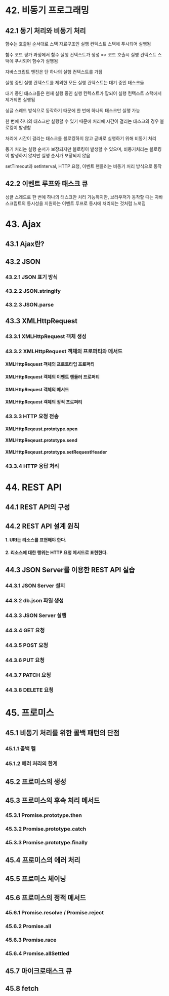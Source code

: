 # 42. 비동기 프로그래밍
## 42.1 동기 처리와 비동기 처리
함수는 호출된 순서대로 스택 자료구조인 실행 컨텍스트 스택에 푸시되어 실행됨

함수 코드 평가 과정에서 함수 실행 컨텍스트가 생성 => 코드 호출시 실행 컨텍스트 스택에 푸시되어 함수가 실행됨

자바스크립트 엔진은 단 하나의 실행 컨텍스트를 가짐

실행 중인 실행 컨텍스트를 제외한 모든 실행 컨텍스트는 대기 중인 태스크들

대기 중인 태스크들은 현재 실행 중인 실행 컨텍스트가 팝되어 실행 컨텍스트 스택에서 제거되면 실행됨

싱글 스레드 방식으로 동작하기 때문에 한 번에 하나의 태스크만 실행 가능

한 번에 하나의 태스크만 실행할 수 있기 때문에 처리에 시간이 걸리는 태스크의 경우 블로킹이 발생함

처리에 시간이 걸리는 태스크를 블로킹하지 않고 곧바로 실행하기 위해 비동기 처리

동기 처리는 실행 순서가 보장되지만 블로킹이 발생할 수 있으며, 비동기처리는 블로킹이 발생하지 않지만 실행 순서가 보장되지 않음

setTimeout과 setInterval, HTTP 요청, 이벤트 핸들러는 비동기 처리 방식으로 동작

## 42.2 이벤트 루프와 태스크 큐
싱글 스레드로 한 번에 하나의 태스크만 처리 가능하지만, 브라우저가 동작할 때는 자바스크립트의 동시성을 지원하는 이벤트 루프로 동시에 처리되는 것처럼 느껴짐

# 43. Ajax
## 43.1 Ajax란?
## 43.2 JSON
### 43.2.1 JSON 표기 방식
### 43.2.2 JSON.stringify
### 43.2.3 JSON.parse 
## 43.3 XMLHttpRequest
### 43.3.1 XMLHttpRequest 객체 생성
### 43.3.2 XMLHttpRequest 객체의 프로퍼티와 메서드
#### XMLHttpRequest 객체의 프로토타입 프로퍼티
#### XMLHttpRequest 객체의 이벤트 핸들러 프로퍼티
#### XMLHttpRequest 객체의 메서드
#### XMLHttpRequest 객체의 정적 프로퍼티
### 43.3.3 HTTP 요청 전송
#### XMLHttpReqeust.prototype.open
#### XMLHttpReqeust.prototype.send
#### XMLHttpReqeust.prototype.setRequestHeader
### 43.3.4 HTTP 응답 처리

# 44. REST API
## 44.1 REST API의 구성
## 44.2 REST API 설계 원칙
#### 1. URI는 리소스를 표현해야 한다.
#### 2. 리소스에 대한 행위는 HTTP 요청 메서드로 표현한다.
## 44.3 JSON Server를 이용한 REST API 실습
### 44.3.1 JSON Server 설치
### 44.3.2 db.json 파일 생성
### 44.3.3 JSON Server 실행
### 44.3.4 GET 요청
### 44.3.5 POST 요청
### 44.3.6 PUT 요청
### 44.3.7 PATCH 요청
### 44.3.8 DELETE 요청

# 45. 프로미스
## 45.1 비동기 처리를 위한 콜백 패턴의 단점
### 45.1.1 콜백 헬
### 45.1.2 에러 처리의 한계
## 45.2 프로미스의 생성
## 45.3 프로미스의 후속 처리 메서드
### 45.3.1 Promise.prototype.then
### 45.3.2 Promise.prototype.catch
### 45.3.3 Promise.prototype.finally
## 45.4 프로미스의 에러 처리
## 45.5 프로미스 체이닝
## 45.6 프로미스의 정적 메서드
### 45.6.1 Promise.resolve / Promise.reject
### 45.6.2 Promise.all
### 45.6.3 Promise.race
### 45.6.4 Promise.allSettled
## 45.7 마이크로태스크 큐
## 45.8 fetch

